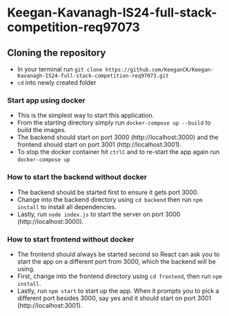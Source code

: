 # Keegan-Kavanagh-IS24-full-stack-competition-req97073

## Cloning the repository

* In your terminal run ```git clone https://github.com/KeeganCK/Keegan-Kavanagh-IS24-full-stack-competition-req97073.git```
* ```cd``` into newly created folder

### Start app using docker

* This is the simplest way to start this application. 
* From the starting directory simply run ```docker-compose up --build``` to build the images. 
* The backend should start on port 3000 (http://localhost:3000) and the frontend should start on port 3001 (http://localhost:3001). 
* To stop the docker container hit ```ctrlC``` and to re-start the app again run ```docker-compose up```

### How to start the backend without docker

* The backend should be started first to ensure it gets port 3000. 
* Change into the backend directory using ```cd backend``` then run ```npm install``` to install all dependencies. 
* Lastly, run ```node index.js``` to start the server on port 3000 (http://localhost:3000).

### How to start frontend without docker

* The frontend should always be started second so React can ask you to start the app on a different port from 3000, which the backend will be using. 
* First, change into the frontend directory using ```cd frontend```, then run ```npm install```. 
* Lastly, run ```npm start``` to start up the app. When it prompts you to pick a different port besides 3000, say yes and it should start on port 3001 (http://localhost:3001).